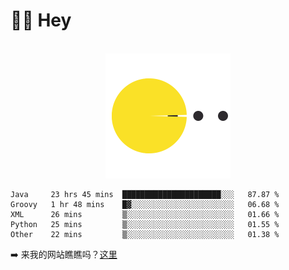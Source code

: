 
# 👋🏻 Hey
<div align="center">
	<br>
	<img src="https://raw.githubusercontent.com/Aniket965/Aniket965/master/pacman.svg?sanitize=true" width="200" height="200">
	<br>
</div>

<!--START_SECTION:waka-->
```text
Java     23 hrs 45 mins  ██████████████████████░░░   87.87 % 
Groovy   1 hr 48 mins    █▓░░░░░░░░░░░░░░░░░░░░░░░   06.68 % 
XML      26 mins         ▒░░░░░░░░░░░░░░░░░░░░░░░░   01.66 % 
Python   25 mins         ▒░░░░░░░░░░░░░░░░░░░░░░░░   01.55 % 
Other    22 mins         ▒░░░░░░░░░░░░░░░░░░░░░░░░   01.38 % 
```
<!--END_SECTION:waka-->

 ➡️  来我的网站瞧瞧吗？[这里](https://www.shaolongfei.com)
